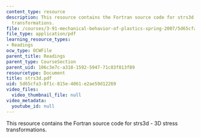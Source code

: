 ```yaml
---
content_type: resource
description: This resource contains the Fortran source code for strs3d - 3D stress
  transformations.
file: /courses/3-91-mechanical-behavior-of-plastics-spring-2007/5d65cfa38f1c815e4061e2ae59d12269_strs3d.pdf
file_type: application/pdf
learning_resource_types:
- Readings
ocw_type: OCWFile
parent_title: Readings
parent_type: CourseSection
parent_uid: 106c3e7c-a318-1592-5947-71c83f813f89
resourcetype: Document
title: strs3d.pdf
uid: 5d65cfa3-8f1c-815e-4061-e2ae59d12269
video_files:
  video_thumbnail_file: null
video_metadata:
  youtube_id: null
---
```

This resource contains the Fortran source code for strs3d - 3D stress transformations.

